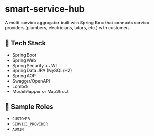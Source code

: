 # smart-service-hub
A multi-service aggregator built with Spring Boot that connects service providers (plumbers, electricians, tutors, etc.) with customers.

## 🚀 Tech Stack
- Spring Boot
- Spring Web
- Spring Security + JWT
- Spring Data JPA (MySQL/H2)
- Spring AOP
- Swagger/OpenAPI
- Lombok
- ModelMapper or MapStruct

## 🧪 Sample Roles
- `CUSTOMER`
- `SERVICE_PROVIDER`
- `ADMIN`